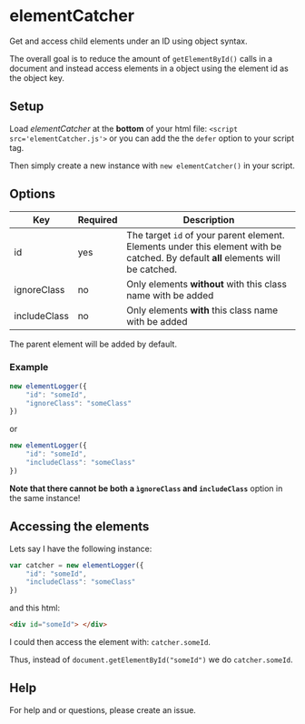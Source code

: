 # elementCatcher
Get and access child elements under an ID using object syntax.

The overall goal is to reduce the amount of `getElementById()` calls in a document and instead access elements in a object using the element id as the object key.

## Setup
Load *elementCatcher* at the **bottom** of your html file: `<script src='elementCatcher.js'>` or you can add the the `defer` option to your script tag.

Then simply create a new instance with `new elementCatcher()` in your script.

## Options

| Key | Required | Description |
| ----------- | ------------ |------------ |
| id  | yes  | The target `id` of your parent element. Elements under this element with be catched. By default **all** elements will be catched. |
| ignoreClass | no | Only elements **without**  with this class name with be added |
| includeClass | no | Only elements **with** this class name with be added |

The parent element will be added by default.

### Example 
```javascript
new elementLogger({
    "id": "someId",
    "ignoreClass": "someClass"
})
```

or

```javascript
new elementLogger({
    "id": "someId",
    "includeClass": "someClass"
})
```

**Note that there cannot be both a `ìgnoreClass` and `includeClass`** option in the same instance! 

## Accessing the elements
Lets say I have the following instance:
```javascript
var catcher = new elementLogger({
    "id": "someId",
    "includeClass": "someClass"
})
```

and this html:
```html
<div id="someId"> </div>
```

I could then access the element with:
`catcher.someId`.

Thus, instead of `document.getElementById("someId")` we do `catcher.someId`.

## Help
For help and or questions, please create an issue.
